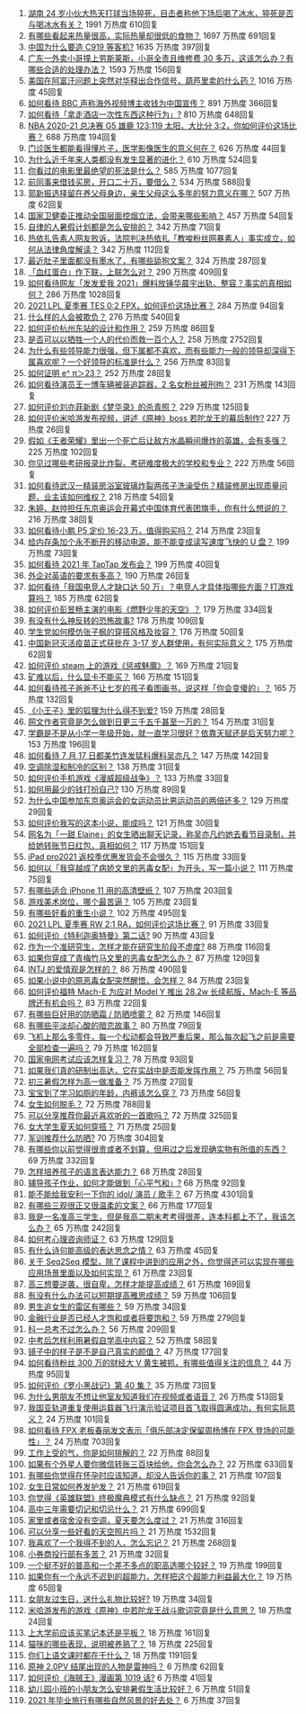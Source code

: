 1. [湖南 24 岁小伙大热天打球当场猝死，目击者称他下场后喝了冰水，猝死是否与喝冰水有关？](https://www.zhihu.com/question/472510464) 1991 万热度 610回复
1. [有哪些看起来热量很高，实际热量却很低的食物？](https://www.zhihu.com/question/359675190) 1697 万热度 691回复
1. [中国为什么要造 C919 等客机?](https://www.zhihu.com/question/384802353) 1635 万热度 397回复
1. [广东一外卖小哥撞上劳斯莱斯，小哥全责且维修费 30 多万，这该怎么办？有哪些合适的处理办法？](https://www.zhihu.com/question/472919775) 1593 万热度 156回复
1. [美国在阿富汗问题上突然对华释出合作信号，葫芦里卖的什么药？](https://www.zhihu.com/question/472572970) 1016 万热度 45回复
1. [如何看待 BBC 声称海外视频博主收钱为中国宣传？](https://www.zhihu.com/question/472575752) 891 万热度 366回复
1. [如何看待「拿走酒店一次性东西这种行为」?](https://www.zhihu.com/question/465504404) 810 万热度 648回复
1. [NBA 2020-21 总决赛 G5 雄鹿 123:119 太阳，大比分 3:2，你如何评价这场比赛？](https://www.zhihu.com/question/472913434) 688 万热度 194回复
1. [门诊医生都能看得懂片子，医学影像医生的意义何在？](https://www.zhihu.com/question/468765533) 626 万热度 44回复
1. [为什么近千年来人类都没有发生显著的进化？](https://www.zhihu.com/question/32004935) 610 万热度 524回复
1. [你看过的电影里最绝望的死法是什么？](https://www.zhihu.com/question/26685253) 585 万热度 1077回复
1. [前同事来借钱买房，开口二十万，要借么？](https://www.zhihu.com/question/471426283) 534 万热度 588回复
1. [郭新振选择留在养父母身边，亲生父母这么多年的努力意义在哪？](https://www.zhihu.com/question/472138910) 507 万热度 62回复
1. [国家卫健委正推动全国层面控烟立法，会带来哪些影响？](https://www.zhihu.com/question/472532128) 457 万热度 54回复
1. [自律的人暑假计划都是怎么安排的？](https://www.zhihu.com/question/472748290) 342 万热度 71回复
1. [热依扎告素人网友败诉，法院判决热依扎「教唆粉丝网暴素人」事实成立，如何从法律角度解读？](https://www.zhihu.com/question/472937891) 342 万热度 112回复
1. [最近肚子里面都没有墨水了，有哪些舔狗文案？](https://www.zhihu.com/question/442325192) 324 万热度 287回复
1. [「血红蛋白」作下联，上联怎么对？](https://www.zhihu.com/question/471731418) 290 万热度 409回复
1. [如何看待网友「发发爱我 2021」爆料放锤华晨宇出轨、整容？事实的真相如何？](https://www.zhihu.com/question/472603288) 286 万热度 1028回复
1. [2021 LPL 夏季赛 TES 0:2 FPX，如何评价这场比赛？](https://www.zhihu.com/question/472842082) 284 万热度 94回复
1. [什么样的人会被欺负？](https://www.zhihu.com/question/460063819) 276 万热度 540回复
1. [如何评价杭州东站的设计和作用？](https://www.zhihu.com/question/21286488) 259 万热度 86回复
1. [是否可以以牺牲一个人的代价而救一百个人？](https://www.zhihu.com/question/38756276) 258 万热度 2752回复
1. [为什么有些领导能力很强，但下属都不喜欢，而有些能力一般的领导却深得下属喜欢呢？一个好领导的标准是什么？](https://www.zhihu.com/question/470459462) 256 万热度 83回复
1. [如何证明 e^ π＞23？](https://www.zhihu.com/question/465861734) 252 万热度 28回复
1. [如何看待演员王一博车辆被装追踪器，2 名女粉丝被刑拘？](https://www.zhihu.com/question/472808340) 231 万热度 143回复
1. [如何评价刘亦菲新剧《梦华录》的杀青照？](https://www.zhihu.com/question/470176416) 229 万热度 125回复
1. [如何评价米哈游发布视频，讲述《原神》boss 若陀龙王的幕后制作?](https://www.zhihu.com/question/472619596) 227 万热度 26回复
1. [假如《王者荣耀》里出一个死亡后让敌方水晶瞬间爆炸的英雄，会有多强？](https://www.zhihu.com/question/469036260) 225 万热度 102回复
1. [你见过哪些考研报录比炸裂，考研难度极大的学校和专业？](https://www.zhihu.com/question/449575589) 222 万热度 56回复
1. [如何看待武汉一精装房浴室玻璃炸裂两孩子洗澡受伤？精装修房出现质量问题，业主该如何维权？](https://www.zhihu.com/question/472324813) 218 万热度 54回复
1. [朱婷、赵帅担任东京奥运会开幕式中国体育代表团旗手，你有什么想说的？](https://www.zhihu.com/question/472876558) 216 万热度 38回复
1. [如何看待小鹏 P5 定价 16-23 万，值得购买吗？](https://www.zhihu.com/question/472732035) 214 万热度 23回复
1. [给内存条加个永不断开的移动电源，能不能变成读写速度飞快的 U 盘？](https://www.zhihu.com/question/417862977) 199 万热度 73回复
1. [如何看待 2021 年 TapTap 发布会？](https://www.zhihu.com/question/472833150) 199 万热度 40回复
1. [外企对英语的要求有多高？](https://www.zhihu.com/question/302390043) 190 万热度 26回复
1. [如何看待「我国电竞人才缺口达 50 万」？电竞人才具体指哪些方面？打游戏算吗？](https://www.zhihu.com/question/472710467) 185 万热度 62回复
1. [如何评价彭昱畅主演的电影《燃野少年的天空》？](https://www.zhihu.com/question/472571861) 179 万热度 334回复
1. [有没有什么神反转的恐怖故事?](https://www.zhihu.com/question/357891855) 178 万热度 109回复
1. [学生党如何模仿张子枫的穿搭风格及妆容？](https://www.zhihu.com/question/297388550) 176 万热度 50回复
1. [中国新冠灭活疫苗正式获批在 3-17 岁人群使用，有何实际意义？](https://www.zhihu.com/question/472628051) 175 万热度 62回复
1. [如何评价 steam 上的游戏《惩戒魅魔》？](https://www.zhihu.com/question/470834895) 169 万热度 21回复
1. [矿难以后，什么显卡不能买？](https://www.zhihu.com/question/457188655) 166 万热度 151回复
1. [如何看待孩子爸爸不让七岁的孩子看图画书，说这样「你会变傻的」？](https://www.zhihu.com/question/471032824) 165 万热度 132回复
1. [《小王子》里的狐狸为什么得不到爱?](https://www.zhihu.com/question/431240834) 159 万热度 28回复
1. [网文作者究竟是怎么做到日更三千五千甚至一万的？](https://www.zhihu.com/question/471269766) 154 万热度 31回复
1. [学霸是不是从小学一年级开始，就一直学习很好？依靠天赋还是后天努力呢？](https://www.zhihu.com/question/463736962) 153 万热度 196回复
1. [如何看待 7 月 17 日都美竹连发猛料爆料吴亦凡？](https://www.zhihu.com/question/472743930) 147 万热度 142回复
1. [空调除湿和制冷的区别？](https://www.zhihu.com/question/30879409) 138 万热度 31回复
1. [如何评价手机游戏《漫威超级战争》？](https://www.zhihu.com/question/472389426) 133 万热度 33回复
1. [如何用最少的钱打扮自己?](https://www.zhihu.com/question/443604419) 130 万热度 89回复
1. [为什么中国参加东京奥运会的女运动员比男运动员的两倍还多？](https://www.zhihu.com/question/472194478) 129 万热度 29回复
1. [如何评价我写的这本小说，能成吗？](https://www.zhihu.com/question/472786466) 121 万热度 30回复
1. [网名为「一甜 Elaine」的女生晒出聊天记录，称吴亦凡约她去看节目录制，并给她转账节日红包，真相如何？](https://www.zhihu.com/question/472725599) 117 万热度 151回复
1. [iPad pro2021 返校季优惠发货会不会很久？](https://www.zhihu.com/question/468740569) 115 万热度 33回复
1. [如何以「我穿越成了病娇文里的恶毒女配」为开头，写一篇小说？](https://www.zhihu.com/question/463353580) 111 万热度 75回复
1. [有哪些适合 iPhone 11 用的高清壁纸？](https://www.zhihu.com/question/354194570) 107 万热度 203回复
1. [游戏美术岗位，哪个最苦逼？](https://www.zhihu.com/question/356482357) 105 万热度 23回复
1. [有哪些好看的重生小说？](https://www.zhihu.com/question/314228140) 102 万热度 495回复
1. [2021 LPL 夏季赛 RW 2:1 RA，如何评价这场比赛？](https://www.zhihu.com/question/472801056) 91 万热度 33回复
1. [如何评价《特利迦奥特曼》第二话?](https://www.zhihu.com/question/472705374) 90 万热度 43回复
1. [作为一个准研究生，怎样才能在研究生阶段不虚度?](https://www.zhihu.com/question/326709421) 88 万热度 116回复
1. [如果你穿成了青梅竹马文里的恶毒女配怎么办？](https://www.zhihu.com/question/397987454) 87 万热度 129回复
1. [INTJ 的爱情观是怎样的？](https://www.zhihu.com/question/25282644) 86 万热度 490回复
1. [如果小说中的原恶毒女配突然醒悟，会怎样？](https://www.zhihu.com/question/445816578) 84 万热度 23回复
1. [如何评价福特 Mach-E 为应对 Model Y 推出 28.2w 长续航版，Mach-E 等品牌还有机会吗？](https://www.zhihu.com/question/472815772) 83 万热度 22回复
1. [有哪些巨好用的防晒霜 / 防晒喷雾？](https://www.zhihu.com/question/268591519) 82 万热度 146回复
1. [有哪些平淡却心酸的暗恋故事？](https://www.zhihu.com/question/303487786) 80 万热度 79回复
1. [飞机上那么多零件，每一个松动都会导致严重后果，那么每次起飞之前是需要全部检查一遍吗？](https://www.zhihu.com/question/463612668) 79 万热度 162回复
1. [国家电网考试应该怎样复习？](https://www.zhihu.com/question/53664442) 78 万热度 93回复
1. [如果我们真的研制出高达，它在实战中是否能发挥作用？](https://www.zhihu.com/question/34574310) 75 万热度 56回复
1. [初三暑假怎样为高一做准备？](https://www.zhihu.com/question/284199799) 75 万热度 27回复
1. [宝宝到了学习如厕的年龄，内裤该怎么穿？](https://www.zhihu.com/question/469079593) 73 万热度 56回复
1. [女生如何脱毛？](https://www.zhihu.com/question/27899764) 72 万热度 788回复
1. [可以分享推荐你最近喜欢听的一首歌吗？](https://www.zhihu.com/question/471940303) 72 万热度 325回复
1. [女大学生夏天如何穿搭？](https://www.zhihu.com/question/457293567) 71 万热度 25回复
1. [军训推荐什么防晒?](https://www.zhihu.com/question/336876231) 70 万热度 304回复
1. [有哪些你以前觉得很贵或者不划算，但用过之后发现确实物有所值的东西？](https://www.zhihu.com/question/20785236) 69 万热度 332回复
1. [怎样培养孩子的语言表达能力？](https://www.zhihu.com/question/360715709) 68 万热度 28回复
1. [辅导孩子作业，如何才能做到「心平气和」?](https://www.zhihu.com/question/461126046) 68 万热度 92回复
1. [能不能给我安利一下你的 idol/ 演员 / 歌手？](https://www.zhihu.com/question/451642452) 67 万热度 4301回复
1. [有哪些三观很正又很温柔的文案？](https://www.zhihu.com/question/458254625) 66 万热度 177回复
1. [我是一名准高三学生，但是我高二期末考考得很差，连本科都上不了，我该怎么办？](https://www.zhihu.com/question/472917558) 65 万热度 242回复
1. [如何考心理咨询师证？](https://www.zhihu.com/question/34427121) 63 万热度 129回复
1. [有什么诗句能高级的表达思念之情？](https://www.zhihu.com/question/465434959) 63 万热度 45回复
1. [关于 Seq2Seq 模型，除了课程中讲到的应用之外，你觉得还可以实现在哪些应用场景里面以及如何实现？](https://www.zhihu.com/question/472325766) 61 万热度 23回复
1. [高三想要逆袭，很自卑，怎样才能提高成绩？](https://www.zhihu.com/question/472875663) 61 万热度 169回复
1. [有没有什么办法可以短期提高雅思成绩？](https://www.zhihu.com/question/428867238) 59 万热度 106回复
1. [男生追女生的雷区有哪些？](https://www.zhihu.com/question/366375304) 59 万热度 34回复
1. [金融行业是否已经人才饱和或者将要饱和？](https://www.zhihu.com/question/267950320) 59 万热度 279回复
1. [科一总考不过怎么办？](https://www.zhihu.com/question/452337875) 56 万热度 209回复
1. [中考后怎样利用暑假自学高中内容？](https://www.zhihu.com/question/61514103) 52 万热度 58回复
1. [镜子中的样子是不是自己真实的颜值？](https://www.zhihu.com/question/458577474) 47 万热度 177回复
1. [如何看待粉丝 300 万的财经大 V 黄生被抓，有哪些值得关注的信息？](https://www.zhihu.com/question/472548624) 44 万热度 95回复
1. [如何评价《罗小黑战记》第 40 集？](https://www.zhihu.com/question/472736812) 35 万热度 73回复
1. [为什么男朋友不想让他室友知道我们在视频或者语音？](https://www.zhihu.com/question/465047050) 26 万热度 513回复
1. [我国亚轨道重复使用运载器飞行演示验证项目首飞取得圆满成功，有何实际意义？](https://www.zhihu.com/question/472628158) 24 万热度 101回复
1. [如何看待 FPX 老板春丽发文表示「俱乐部决定保留周杨博在 FPX 登场的可能性」？](https://www.zhihu.com/question/472601397) 24 万热度 703回复
1. [工作上受的气，你是如何排解的？](https://www.zhihu.com/question/470607647) 22 万热度 88回复
1. [如果有个外星人要你微信转账三百块给他，你会怎么办？](https://www.zhihu.com/question/472127049) 22 万热度 633回复
1. [有哪些你觉得在怀孕时应该知道，却没人告诉你的事？](https://www.zhihu.com/question/301567580) 21 万热度 107回复
1. [女生日常如何养发护发？](https://www.zhihu.com/question/24887898) 21 万热度 619回复
1. [你觉得《英雄联盟》终极魔典模式有什么缺点？](https://www.zhihu.com/question/471787416) 21 万热度 92回复
1. [高中三年需要切记和切忌什么？](https://www.zhihu.com/question/64843570) 21 万热度 699回复
1. [家里或者宿舍没有空调，夏天要怎么度过？](https://www.zhihu.com/question/469879398) 21 万热度 316回复
1. [可以分享一些好看的天空照片吗？](https://www.zhihu.com/question/460714512) 21 万热度 1532回复
1. [我喜欢了一个我得不到的人，怎么忘记？](https://www.zhihu.com/question/471622071) 21 万热度 268回复
1. [小券商投行部有多苦？](https://www.zhihu.com/question/398063647) 21 万热度 32回复
1. [一个挺不好的普高和一个差不多点的职高选哪个较好？](https://www.zhihu.com/question/471327805) 19 万热度 199回复
1. [如果你有一个永远不迟到的超能力，怎样把这个超能力利益最大化？](https://www.zhihu.com/question/472290280) 19 万热度 65回复
1. [女朋友过生日，送什么礼物比较好?](https://www.zhihu.com/question/451397123) 19 万热度 34回复
1. [米哈游发布的游戏《原神》中若陀龙王战斗歌词究竟是什么意思？](https://www.zhihu.com/question/472544913) 18 万热度 24回复
1. [上大学前应该买笔记本还是平板？](https://www.zhihu.com/question/464539314) 18 万热度 161回复
1. [猫咪的哪些表现，说明被养熟了？](https://www.zhihu.com/question/436001372) 18 万热度 225回复
1. [你们上语文课时都在干什么？](https://www.zhihu.com/question/360741477) 18 万热度 1191回复
1. [原神 2.0PV 结尾出现的人物是雷神吗？](https://www.zhihu.com/question/471510083) 6 万热度 62回复
1. [如何评价《海贼王》漫画第 1019 话?](https://www.zhihu.com/question/472047505) 6 万热度 41回复
1. [幼儿园小班的小朋友怎么安排暑假生活比较好？](https://www.zhihu.com/question/470032433) 6 万热度 51回复
1. [2021 年毕业旅行有哪些自然风景的好去处？](https://www.zhihu.com/question/466380056) 6 万热度 37回复